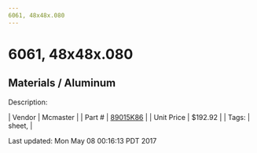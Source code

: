 ```yaml
---
6061, 48x48x.080
---
```

# 6061, 48x48x.080
## Materials / Aluminum
Description: 	 

| Vendor | Mcmaster | 
| Part # | [89015K86](https://www.mcmaster.com/#89015K86) | 
| Unit Price | $192.92 | 
| Tags: | sheet,  | 

Last updated: Mon May 08 00:16:13 PDT 2017
